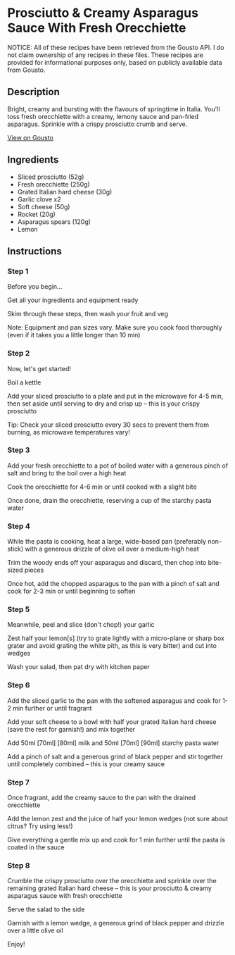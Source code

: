 # Prosciutto & Creamy Asparagus Sauce With Fresh Orecchiette

NOTICE: All of these recipes have been retrieved from the Gousto API. I do not claim ownership of any recipes in these files. These recipes are provided for informational purposes only, based on publicly available data from Gousto.

## Description

Bright, creamy and bursting with the flavours of springtime in Italia. You'll toss fresh orecchiette with a creamy, lemony sauce and pan-fried asparagus. Sprinkle with a crispy prosciutto crumb and serve. 

[View on Gousto](https://www.gousto.co.uk/recipes/cookbook/prosciutto-and-asparagus-sauce-with-fresh-orecchiette)

## Ingredients

- Sliced prosciutto (52g)
- Fresh orecchiette (250g)
- Grated Italian hard cheese (30g)
- Garlic clove x2
- Soft cheese (50g)
- Rocket (20g)
- Asparagus spears (120g)
- Lemon

## Instructions


### Step 1

Before you begin...

Get all your ingredients and equipment ready

Skim through these steps, then wash your fruit and veg

Note: Equipment and pan sizes vary. Make sure you cook food thoroughly (even if it takes you a little longer than 10 min)


### Step 2

Now, let's get started!

Boil a kettle

Add your sliced prosciutto to a plate and put in the microwave for 4-5 min, then set aside until serving to dry and crisp up – this is your crispy prosciutto

Tip: Check your sliced prosciutto every 30 secs to prevent them from burning, as microwave temperatures vary!


### Step 3

Add your fresh orecchiette to a pot of boiled water with a generous pinch of salt and bring to the boil over a high heat

Cook the orecchiette for 4-6 min or until cooked with a slight bite

Once done, drain the orecchiette, reserving a cup of the starchy pasta water


### Step 4

While the pasta is cooking, heat a large, wide-based pan (preferably non-stick) with a generous drizzle of olive oil over a medium-high heat

Trim the woody ends off your asparagus and discard, then chop into bite-sized pieces

Once hot, add the chopped asparagus to the pan with a pinch of salt and cook for 2-3 min or until beginning to soften


### Step 5

Meanwhile, peel and slice (don't chop!) your garlic

Zest half your lemon[s] (try to grate lightly with a micro-plane or sharp box grater and avoid grating the white pith, as this is very bitter) and cut into wedges

Wash your salad, then pat dry with kitchen paper


### Step 6

Add the sliced garlic to the pan with the softened asparagus and cook for 1-2 min further or until fragrant

Add your soft cheese to a bowl with half your grated Italian hard cheese (save the rest for garnish!) and mix together

Add 50ml <span class="text-purple">[70ml] </span><span class="text-danger">[80ml]</span> milk and 50ml <span class="text-purple">[70ml]</span> <span class="text-danger">[90ml]</span> starchy pasta water

Add a pinch of salt and a generous grind of black pepper and stir together until completely combined – this is your creamy sauce


### Step 7

Once fragrant, add the creamy sauce to the pan with the drained orecchiette

Add the lemon zest and the juice of half your lemon wedges (not sure about citrus? Try using less!)

Give everything a gentle mix up and cook for 1 min further until the pasta is coated in the sauce

### Step 8

Crumble the crispy prosciutto over the orecchiette and sprinkle over the remaining grated Italian hard cheese – this is your prosciutto & creamy asparagus sauce with fresh orecchiette

Serve the salad to the side

Garnish with a lemon wedge, a generous grind of black pepper and drizzle over a little olive oil

Enjoy!

